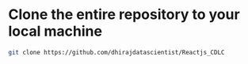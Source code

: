 # Clone the entire repository to your local machine

```bash
git clone https://github.com/dhirajdatascientist/Reactjs_CDLC
```
